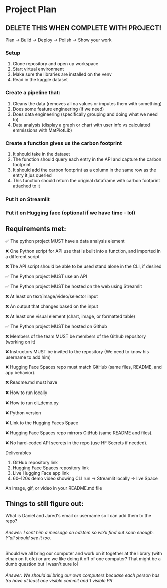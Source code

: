 # Project Plan
## DELETE THIS WHEN COMPLETE WITH PROJECT!
Plan → Build → Deploy → Polish → Show your work

### Setup
1. Clone repository and open up workspace
2. Start virtual environment
3. Make sure the libraries are installed on the venv
4. Read in the kaggle dataset

### Create a pipeline that:
1. Cleans the data (removes all na values or imputes them with something)
2. Does some feature engineering (if we need)
3. Does data engineering (specifically grouping and doing what we need to)
4. Data analysis (display a graph or chart with user info vs calculated emmissions with MatPlotLib)

### Create a function gives us the carbon footprint
1. It should take in the dataset 
2. The function should query each entry in the API and capture the carbon footprint
3. It should add the carbon footprint as a column in the same row as the entry it jus queried
4. This function should return the original dataframe with carbon footprint attached to it

### Put it on Streamlit

### Put it on Hugging face (optional if we have time - lol)

## Requirements met:
✅ The python project MUST have a data analysis element

❌ One Python script for API use that is built into a function, and imported in a different script

❌ The API script should be able to be used stand alone in the CLI, if desired

✅ The Python project MUST use an API

✅ The Python project MUST be hosted on the web using Streamlit

❌ At least on text/image/video/selector input

❌ An output that changes based on the input

❌ At least one visual element (chart, image, or formatted table)

✅ The Python project MUST be hosted on Github

❌ Members of the team MUST be members of the Github repository (working on it)

❌ Instructors MUST be invited to the repository (We need to know his username to add him)

❌ Hugging Face Spaces repo must match GitHub (same files, README, and app behavior).

❌ Readme.md must have

❌ How to run locally

❌ How to run cli_demo.py

❌ Python version

❌ Link to the Hugging Faces Space

❌ Hugging Face Spaces repo mirrors GitHub (same README and files).

❌ No hard-coded API secrets in the repo (use HF Secrets if needed).

Deliverables
1. GitHub repository link
2. Hugging Face Spaces repository link
3. Live Hugging Face app link
4. 60–120s demo video showing CLI run → Streamlit locally → live Space

An image, gif, or video in your README.md file

## Things to still figure out:
What is Daniel and Jared's email or username so I can add them to the repo?
###### Answer: I sent him a message on edstem so we'll find out soon enough. Y'all should see it too.

Should we all bring our computer and work on it together at the library (with ethan on ft ofc) 
  or are we like doing it off of one computer? That might be a dumb question but I wasn't sure lol
###### Answer: We should all bring our own computers becuase each person has tro have at least one visible commit and 1 visible PR

